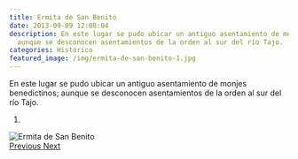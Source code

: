 ```yaml
---
title: Ermita de San Benito
date: 2013-09-09 12:08:04
description: En este lugar se pudo ubicar un antiguo asentamiento de monjes benedictinos;
  aunque se desconocen asentamientos de la orden al sur del río Tajo.
categories: Histórico
featured_image: /img/ermita-de-san-benito-1.jpg
---
```



En este lugar se pudo ubicar un antiguo asentamiento de monjes benedictinos; aunque se desconocen asentamientos de la orden al sur del río Tajo.

<div id="myCarousel" class="carousel slide" df-ride="carousel">
  <!-- Indicators -->
  <ol class="carousel-indicators">
    <li df-target="#myCarousel" df-slide-to="0" class="active"></li>
  </ol>
  <!-- Wrapper for slides -->
  <div class="carousel-inner" role="listbox">
    <div class="item active">
      <img src="/img/ermita-de-san-benito-1.jpg" alt="Ermita de San Benito">
    </div>
  <!-- Left and right controls -->
  <a class="left carousel-control" href="#myCarousel" role="button" df-slide="prev">
    <span class="glyphicon glyphicon-chevron-left" aria-hidden="true"></span>
    <span class="sr-only">Previous</span>
  </a>
  <a class="right carousel-control" href="#myCarousel" role="button" df-slide="next">
    <span class="glyphicon glyphicon-chevron-right" aria-hidden="true"></span>
    <span class="sr-only">Next</span>
  </a>
</div>
